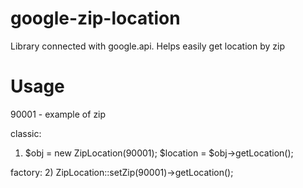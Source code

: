 google-zip-location
===================

Library connected with google.api. Helps easily get location by zip

Usage
===================

90001 - example of zip

classic:
1) $obj = new ZipLocation(90001);
$location = $obj->getLocation();

factory:
2) ZipLocation::setZip(90001)->getLocation();

